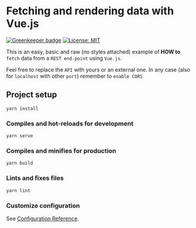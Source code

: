 # Fetching and rendering data with Vue.js

[![Greenkeeper badge](https://badges.greenkeeper.io/alpersonalwebsite/basic-vue-state-fetch.svg)](https://greenkeeper.io/)
[![License: MIT](https://img.shields.io/badge/License-MIT-brightgreen.svg)](https://opensource.org/licenses/MIT)

This is an easy, basic and raw (no styles attached) example of **HOW to** `fetch` data from a `REST end-point` using `Vue.js`.

Feel free to replace the `API` with yours or an external one. In any case (also for `localhost` with other `port`) remember to `enable CORS`

## Project setup
```
yarn install
```

### Compiles and hot-reloads for development
```
yarn serve
```

### Compiles and minifies for production
```
yarn build
```

### Lints and fixes files
```
yarn lint
```

### Customize configuration
See [Configuration Reference](https://cli.vuejs.org/config/).
